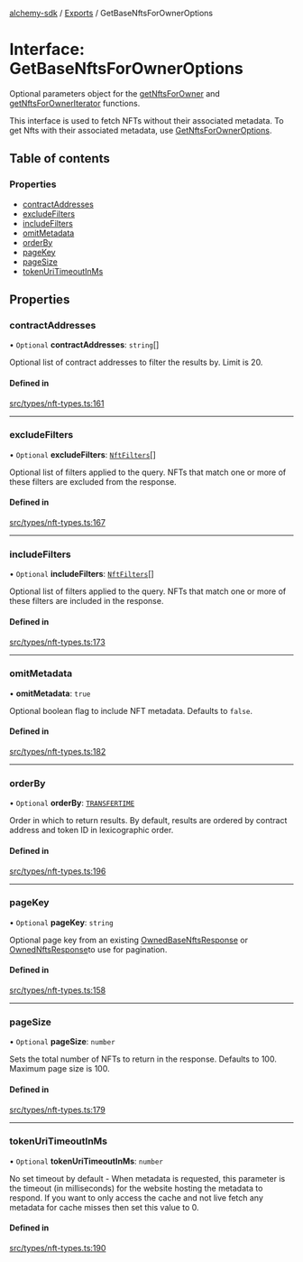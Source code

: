 [alchemy-sdk](../README.md) / [Exports](../modules.md) / GetBaseNftsForOwnerOptions

# Interface: GetBaseNftsForOwnerOptions

Optional parameters object for the [getNftsForOwner](../classes/NftNamespace.md#getnftsforowner) and
[getNftsForOwnerIterator](../classes/NftNamespace.md#getnftsforowneriterator) functions.

This interface is used to fetch NFTs without their associated metadata. To
get Nfts with their associated metadata, use [GetNftsForOwnerOptions](GetNftsForOwnerOptions.md).

## Table of contents

### Properties

- [contractAddresses](GetBaseNftsForOwnerOptions.md#contractaddresses)
- [excludeFilters](GetBaseNftsForOwnerOptions.md#excludefilters)
- [includeFilters](GetBaseNftsForOwnerOptions.md#includefilters)
- [omitMetadata](GetBaseNftsForOwnerOptions.md#omitmetadata)
- [orderBy](GetBaseNftsForOwnerOptions.md#orderby)
- [pageKey](GetBaseNftsForOwnerOptions.md#pagekey)
- [pageSize](GetBaseNftsForOwnerOptions.md#pagesize)
- [tokenUriTimeoutInMs](GetBaseNftsForOwnerOptions.md#tokenuritimeoutinms)

## Properties

### contractAddresses

• `Optional` **contractAddresses**: `string`[]

Optional list of contract addresses to filter the results by. Limit is 20.

#### Defined in

[src/types/nft-types.ts:161](https://github.com/alchemyplatform/alchemy-sdk-js/blob/5cfa150/src/types/nft-types.ts#L161)

___

### excludeFilters

• `Optional` **excludeFilters**: [`NftFilters`](../enums/NftFilters.md)[]

Optional list of filters applied to the query. NFTs that match one or more
of these filters are excluded from the response.

#### Defined in

[src/types/nft-types.ts:167](https://github.com/alchemyplatform/alchemy-sdk-js/blob/5cfa150/src/types/nft-types.ts#L167)

___

### includeFilters

• `Optional` **includeFilters**: [`NftFilters`](../enums/NftFilters.md)[]

Optional list of filters applied to the query. NFTs that match one or more
of these filters are included in the response.

#### Defined in

[src/types/nft-types.ts:173](https://github.com/alchemyplatform/alchemy-sdk-js/blob/5cfa150/src/types/nft-types.ts#L173)

___

### omitMetadata

• **omitMetadata**: ``true``

Optional boolean flag to include NFT metadata. Defaults to `false`.

#### Defined in

[src/types/nft-types.ts:182](https://github.com/alchemyplatform/alchemy-sdk-js/blob/5cfa150/src/types/nft-types.ts#L182)

___

### orderBy

• `Optional` **orderBy**: [`TRANSFERTIME`](../enums/NftOrdering.md#transfertime)

Order in which to return results. By default, results are ordered by
contract address and token ID in lexicographic order.

#### Defined in

[src/types/nft-types.ts:196](https://github.com/alchemyplatform/alchemy-sdk-js/blob/5cfa150/src/types/nft-types.ts#L196)

___

### pageKey

• `Optional` **pageKey**: `string`

Optional page key from an existing [OwnedBaseNftsResponse](OwnedBaseNftsResponse.md) or
[OwnedNftsResponse](OwnedNftsResponse.md)to use for pagination.

#### Defined in

[src/types/nft-types.ts:158](https://github.com/alchemyplatform/alchemy-sdk-js/blob/5cfa150/src/types/nft-types.ts#L158)

___

### pageSize

• `Optional` **pageSize**: `number`

Sets the total number of NFTs to return in the response. Defaults to 100.
Maximum page size is 100.

#### Defined in

[src/types/nft-types.ts:179](https://github.com/alchemyplatform/alchemy-sdk-js/blob/5cfa150/src/types/nft-types.ts#L179)

___

### tokenUriTimeoutInMs

• `Optional` **tokenUriTimeoutInMs**: `number`

No set timeout by default - When metadata is requested, this parameter is
the timeout (in milliseconds) for the website hosting the metadata to
respond. If you want to only access the cache and not live fetch any
metadata for cache misses then set this value to 0.

#### Defined in

[src/types/nft-types.ts:190](https://github.com/alchemyplatform/alchemy-sdk-js/blob/5cfa150/src/types/nft-types.ts#L190)
